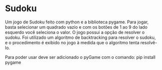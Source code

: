 # Sudoku

Um jogo de Sudoku feito com python e a biblioteca pygame. 
Para jogar, basta selecionar um quadrado vazio e com os botões de 1 ao 9 do lado esquerdo você seleciona o valor.
O jogo possui a opção de resolver o sudoku. Foi utilizado um algoritmo de backtracking para resolver o sudoku,
e o procedimento é exibido no jogo à medida que o algoritmo tenta resolvê-lo.

Para poder usar deve ser adicionado o pyGame com o comando: pip install pygame

